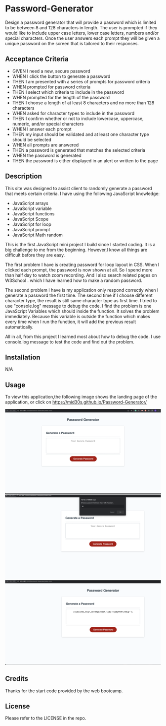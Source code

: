# Password-Generator

Design a password generator that will provide a password which is limited to be between 8 and 128 characters in length. The user is prompted if they would like to include upper case letters, lower case letters, numbers and/or special characters. Once the user answers each prompt they will be given a unique password on the screen that is tailored to their responses.

## Acceptance Criteria


* GIVEN I need a new, secure password
* WHEN I click the button to generate a password
* THEN I am presented with a series of prompts for password criteria
* WHEN prompted for password criteria
* THEN I select which criteria to include in the password
* WHEN prompted for the length of the password
* THEN I choose a length of at least 8 characters and no more than 128 characters
* WHEN asked for character types to include in the password
* THEN I confirm whether or not to include lowercase, uppercase, numeric, and/or special characters
* WHEN I answer each prompt
* THEN my input should be validated and at least one character type should be selected
* WHEN all prompts are answered
* THEN a password is generated that matches the selected criteria
* WHEN the password is generated
* THEN the password is either displayed in an alert or written to the page


## Description
This site was designed to assist client to randomly generate a password that meets certain criteria. I have using the following JavaScript knowledge:

- JavaScript arrays
- JavaScript variable
- JavaScript functions
- JavaScript Scope
- JavaScript for loop
- JavaScript prompt
- JavaScript Math random

This is the first JavaScript mini project I build since I started coding. It is a big challenge to me from the beginning. However,I know all things are difficult before they are easy. 

The first problem I have is creating password for loop layout in CSS. When I clicked each prompt, the password is now shown at all. So I spend more than half day to watch zoom recording. And I also search related pages on W3School . which I have learned how to make a random password. 

The second problem I have is my application only respond correctly when I generate a password the first time. The second time if I choose different character type, the result is still same character type as first time. I tried to use "console.log" message to debug the code. I find the problem is one JavaScript Variables which should inside the function. It solves the problem immediately. Because this variable is outside the function which makes every time when I run the function, it will add the previous result automatically.

All in all, from this project I learned most about how to debug the code. I use console.log message to test the code and find out the problem.


## Installation

N/A

## Usage

To view this application,the following image shows the landing page of the application, or click on https://mid30s.github.io/Password-Generator/

![password-generator](./assets/images/password-generator-1.png)
![password-generator](./assets/images/password-generator-2.png)
![password-generator](./assets/images/password-generator-3.png)

## Credits

Thanks for the start code provided by the web bootcamp.

## License

Please refer to the LICENSE in the repo.